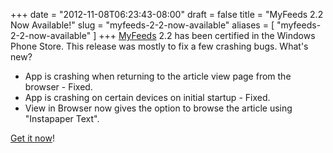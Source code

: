 +++
date = "2012-11-08T06:23:43-08:00"
draft = false
title = "MyFeeds 2.2 Now Available!"
slug = "myfeeds-2-2-now-available"
aliases = [
	"myfeeds-2-2-now-available"
]
+++
<a title="MyFeeds" href="http://markpit.com/myfeeds/" target="_blank">MyFeeds</a> 2.2 has been certified in the Windows Phone Store. This release was mostly to fix a few crashing bugs. What's new?
<ul>
	<li>App is crashing when returning to the article view page from the browser - Fixed.</li>
	<li>App is crashing on certain devices on initial startup - Fixed.</li>
	<li>View in Browser now gives the option to browse the article using "Instapaper Text".</li>
</ul>
<a href="http://bit.ly/MyFeedsWP" target="_blank">Get it now</a>!